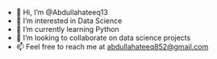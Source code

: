 - 👋 Hi, I’m @Abdullahateeq13
- 👀 I’m interested in Data Science
- 🌱 I’m currently learning Python
- 💞️ I’m looking to collaborate on data science projects
- 📫 Feel free to reach me at abdullahateeq852@gmail.com

